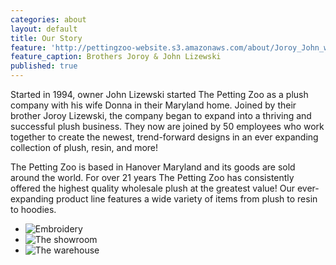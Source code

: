 ```yaml
---
categories: about
layout: default
title: Our Story
feature: 'http://pettingzoo-website.s3.amazonaws.com/about/Joroy_John_web.jpg'
feature_caption: Brothers Joroy & John Lizewski
published: true
---
```


Started in 1994, owner John Lizewski started The Petting Zoo as a plush company with his wife Donna in their Maryland home. Joined by their brother Joroy Lizewski, the company began to expand into a thriving and successful plush business. They now are joined by 50 employees who work together to create the newest, trend-forward designs in an ever expanding collection of plush, resin, and more!

The Petting Zoo is based in Hanover Maryland and its goods are sold around the world. For over 21 years The Petting Zoo has consistently offered the highest quality wholesale plush at the greatest value! Our ever-expanding product line features a wide variety of items from plush to resin to hoodies. 

- ![Embroidery](http://pettingzoo-website.s3.amazonaws.com/about/embroidery.jpg)
- ![The showroom](http://pettingzoo-website.s3.amazonaws.com/about/showroom3.jpg)
- ![The warehouse](http://pettingzoo-website.s3.amazonaws.com/about/warehouse2.jpg)
